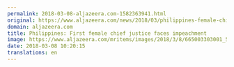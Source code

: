 ```yaml
---
permalink: 2018-03-08-aljazeera.com-1582363941.html
original: https://www.aljazeera.com/news/2018/03/philippines-female-chief-justice-faces-impeachment-180308083504544.html
domain: aljazeera.com
title: Philippines: First female chief justice faces impeachment
image: https://www.aljazeera.com/mritems/images/2018/3/8/665003303001_5747412069001_5747398481001-th.jpg
date: 2018-03-08 10:20:15
translations: en
---
```


